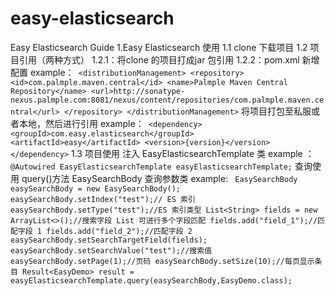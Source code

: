 # easy-elasticsearch
Easy Elasticsearch Guide
1.Easy Elasticsearch 使用
    1.1 clone 下载项目
    1.2 项目引用（两种方式）
        1.2.1：将clone 的项目打成jar 包引用
        1.2.2：pom.xml 新增配置
           example：`
            <distributionManagement>
               <repository>
                 <id>com.palmple.maven.central</id>
                 <name>Palmple Maven Central Repository</name>
                 <url>http://sonatype-nexus.palmple.com:8081/nexus/content/repositories/com.palmple.maven.central</url>
               </repository>
            </distributionManagement>`
          将项目打包至私服或者本地，然后进行引用
          example：`
              <dependency>
                 <groupId>com.easy.elasticsearch</groupId>
                 <artifactId>easy</artifactId>
                 <version>{version}</version>
              </dependency>`
    1.3 项目使用
        注入 EasyElasticsearchTemplate 类
          example ：`
               @Autowired
               EasyElasticsearchTemplate easyElasticsearchTemplate;`
        查询使用 query()方法
           EasySearchBody 查询参数类
        example: `
        EasySearchBody easySearchBody = new EasySearchBody();
        easySearchBody.setIndex("test");// ES 索引
        easySearchBody.setType("test");//ES 索引类型
        List<String> fields = new ArrayList<>();//搜索字段 List 可进行多个字段匹配
        fields.add("field_1");//匹配字段 1
        fields.add("field_2");//匹配字段 2
        easySearchBody.setSearchTargetField(fields);
        easySearchBody.setSearchValue("test");//搜索值
        easySearchBody.setPage(1);//页码
        easySearchBody.setSize(10);//每页显示条目
        Result<EasyDemo> result = easyElasticsearchTemplate.query(easySearchBody,EasyDemo.class);`

